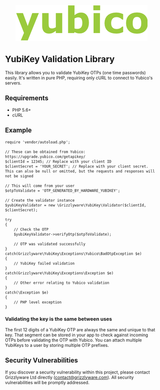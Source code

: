 <p align="center"><img src="./assets/images/yubico_logo.png" alt="Yubico logo" /></p>

# YubiKey Validation Library
This library allows you to validate YubiKey OTPs (one time passwords) easily. It's written in pure PHP, requiring only cURL to connect to Yubico's servers.

## Requirements
* PHP 5.6+
* cURL

## Example

```
require 'vendor/autoload.php';

// These can be obtained from Yubico: https://upgrade.yubico.com/getapikey/
$clientId = 12345; // Replace with your client ID
$clientSecret = 'YOUR_SECRET'; // Replace with your client secret. This can also be null or omitted, but the requests and responses will not be signed

// This will come from your user
$otpToValidate = 'OTP_GENERATED_BY_HARDWARE_YUBIKEY';

// Create the validator instance
$yubiKeyValidator = new \Grizzlyware\YubiKey\Validator($clientId, $clientSecret);

try
{
    // Check the OTP
    $yubiKeyValidator->verifyOtp($otpToValidate);

    // OTP was validated successfully
}
catch(Grizzlyware\YubiKey\Exceptions\Yubico\BadOtpException $e)
{
    // YubiKey failed validation
}
catch(Grizzlyware\YubiKey\Exceptions\Exception $e)
{
    // Other error relating to Yubico validation
}
catch(\Exception $e)
{
    // PHP level exception
}
```

### Validating the key is the same between uses
The first 12 digits of a YubiKey OTP are always the same and unique to that key. That segment can be stored in your app to check against incoming OTPs before validating the OTP with Yubico. You can attach multiple YubiKeys to a user by storing multiple OTP prefixes.

## Security Vulnerabilities
If you discover a security vulnerability within this project, please contact Grizzlyware Ltd directly (contact@grizzlyware.com). All security vulnerabilities will be promptly addressed.


